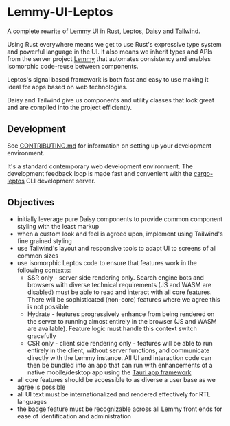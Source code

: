 # Lemmy-UI-Leptos

A complete rewrite of [Lemmy UI](//github.com/LemmyNet/lemmy-ui) in [Rust](//www.rust-lang.org/), [Leptos](//github.com/leptos-rs/leptos), [Daisy](//daisyui.com) and [Tailwind](//tailwindcss.com).

Using Rust everywhere means we get to use Rust's expressive type system and powerful language in the UI. It also means we inherit types and APIs from the server project [Lemmy](//github.com/LemmyNet/lemmy) that automates consistency and enables isomorphic code-reuse between components.

Leptos's signal based framework is both fast and easy to use making it ideal for apps based on web technologies.

Daisy and Tailwind give us components and utility classes that look great and are compiled into the project efficiently.

## Development

See [CONTRIBUTING.md](/CONTRIBUTING.md) for information on setting up your development environment.

It's a standard contemporary web development environment. The development feedback loop is made fast and convenient with the [cargo-leptos](//github.com/leptos-rs/cargo-leptos) CLI development server.

## Objectives

- initially leverage pure Daisy components to provide common component styling with the least markup
- when a custom look and feel is agreed upon, implement using Tailwind's fine grained styling
- use Tailwind's layout and responsive tools to adapt UI to screens of all common sizes
- use isomorphic Leptos code to ensure that features work in the following contexts:
  - SSR only - server side rendering only. Search engine bots and browsers with diverse technical requirements (JS and WASM are disabled) must be able to read and interact with all core features. There will be sophisticated (non-core) features where we agree this is not possible
  - Hydrate - features progressively enhance from being rendered on the server to running almost entirely in the browser (JS and WASM are available). Feature logic must handle this context switch gracefully
  - CSR only - client side rendering only - features will be able to run entirely in the client, without server functions, and communicate directly with the Lemmy instance. All UI and interaction code can then be bundled into an app that can run with enhancements of a native mobile/desktop app using the [Tauri app framework](/tree/app_demo) 
- all core features should be accessible to as diverse a user base as we agree is possible
- all UI text must be internationalized and rendered effectively for RTL languages
- the badge feature must be recognizable across all Lemmy front ends for ease of identification and administration
